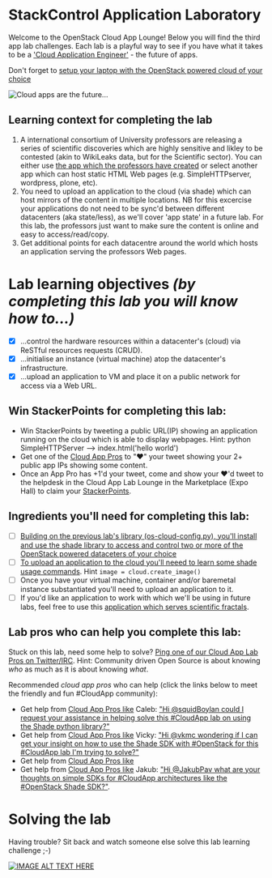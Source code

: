 
# StackControl Application Laboratory

Welcome to the OpenStack Cloud App Lounge!  Below you will find the third app lab challenges.  Each lab is a playful way to see if you have what it takes to be a ['Cloud Application Engineer'](/cloud-application-engineer.md) - the future of apps. 

Don't forget to [setup your laptop with the OpenStack powered cloud of your choice](/prereq)

![Cloud apps are the future...](https://pbs.twimg.com/media/CuhvImeVYAAP71i.jpg:large)

## Learning context for completing the lab
 1. A international consortium of University professors are releasing a series of scientific discoveries which are highly sensitive and likley to be contested (akin to WikiLeaks data, but for the Scientific sector).  You can either use [the app which the professors have created](http://developer.openstack.org/firstapp-shade/introduction.html) or select another app which can host static HTML Web pages (e.g. SimpleHTTPserver, wordpress, plone, etc).
 2. You need to upload an application to the cloud (via shade) which can host mirrors of the content in multiple locations.  NB for this excercise your applications do not need to be sync'd between different datacenters (aka state/less), as we'll cover 'app state' in a future lab.  For this lab, the professors just want to make sure the content is online and easy to access/read/copy.
 3. Get additional points for each datacentre around the world which hosts an application serving the professors Web pages.

# Lab learning objectives _(by completing this lab you will know how to...)_

 - [x] ...control the hardware resources within a datacenter's (cloud) via ReSTful resources requests (CRUD).
 - [x] ...initialise an instance (virtual machine) atop the datacenter's infrastructure.
 - [x] ...upload an application to VM and place it on a public network for access via a Web URL.

## Win StackerPoints for completing this lab:

  - Win StackerPoints by tweeting a public URL(IP) showing an application running on the cloud which is able to display webpages. Hint: python SimpleHTTPServer --> index.html('hello world')
  - Get one of the [Cloud App Pros](https://docs.google.com/presentation/d/1RBtAOjxmUh97fXrJlowvqVNmq2-8FxvBIHx2Dts1Jh8/pub?start=true&loop=true&delayms=1000) to "❤" your tweet showing your 2+ public app IPs showing some content.
  - Once an App Pro has +1'd your tweet, come and show your ❤'d tweet to the helpdesk in the Cloud App Lab Lounge in the Marketplace (Expo Hall) to claim your [StackerPoints](/StackerPoints).

## Ingredients you'll need for completing this lab:

  - [ ] [Building on the previous lab's library (os-cloud-config.py), you'll install and use the shade library to access and control two or more of the OpenStack powered dataceters of your choice](https://github.com/openstack-infra/shade)
  - [ ] [To upload an application to the cloud you'll neeed to learn some shade usage commands](http://docs.openstack.org/infra/shade/usage.html).  Hint `image = cloud.create_image()`
  - [ ] Once you have your virtual machine, container and/or baremetal instance substantiated you'll need to upload an application to it.
  - [ ] If you'd like an application to work with which we'll be using in future labs, feel free to use this [application which serves scientific fractals](http://developer.openstack.org/firstapp-shade/introduction.html#complete-code-sample).

## Lab pros who can help you complete this lab:

Stuck on this lab, need some help to solve?  [Ping one of our Cloud App Lab Pros on Twitter/IRC](https://docs.google.com/presentation/d/1RBtAOjxmUh97fXrJlowvqVNmq2-8FxvBIHx2Dts1Jh8/pub?start=true&loop=false&delayms=2000). Hint: Community driven Open Source is about knowing *who* as much as it is about knowing *what*.

Recommended _cloud app pros_ who can help (click the links below to meet the friendly and fun #CloudApp community):

 - Get help from [Cloud App Pros like](https://docs.google.com/presentation/d/1RBtAOjxmUh97fXrJlowvqVNmq2-8FxvBIHx2Dts1Jh8/pub?start=true&loop=true&delayms=1000) Caleb: ["Hi @squidBoylan could I request your assistance in helping solve this #CloudApp lab on using the Shade python library?"](http://ctt.ec/KpYX0)
 - Get help from [Cloud App Pros like](https://docs.google.com/presentation/d/1RBtAOjxmUh97fXrJlowvqVNmq2-8FxvBIHx2Dts1Jh8/pub?start=true&loop=true&delayms=1000) Vicky: ["Hi @vkmc wondering if I can get your insight on how to use the Shade SDK with #OpenStack for this #CloudApp lab I'm trying to solve?"](http://ctt.ec/02r7w)
 - Get help from [Cloud App Pros like](https://docs.google.com/presentation/d/1RBtAOjxmUh97fXrJlowvqVNmq2-8FxvBIHx2Dts1Jh8/pub?start=true&loop=true&delayms=1000) 
 - Get help from [Cloud App Pros like](https://docs.google.com/presentation/d/1RBtAOjxmUh97fXrJlowvqVNmq2-8FxvBIHx2Dts1Jh8/pub?start=true&loop=true&delayms=1000) Jakub: ["Hi @JakubPav what are your thoughts on simple SDKs for #CloudApp architectures like the #OpenStack Shade SDK?"](http://ctt.ec/40pdb).
 
# Solving the lab
Having trouble?  Sit back and watch someone else solve this lab learning challenge ;-)

[![IMAGE ALT TEXT HERE](http://img.youtube.com/vi/JyQHoDoypGM/0.jpg)](http://www.youtube.com/watch?v=YOUTUBE_JyQHoDoypGM)

